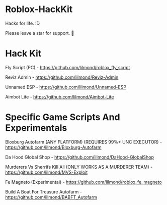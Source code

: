 # Roblox-HackKit
Hacks for life. :D

Please leave a star for support. 💖

# Hack Kit
Fly Script (PC) - https://github.com/lilmond/roblox_fly_script

Reviz Admin - https://github.com/lilmond/Reviz-Admin

Unnamed ESP - https://github.com/lilmond/Unnamed-ESP

Aimbot Lite - https://github.com/lilmond/Aimbot-Lite

# Specific Game Scripts And Experimentals
Bloxburg Autofarm (ANY FLATFORM) (REQUIRES 99%+ UNC EXECUTOR) - https://github.com/lilmond/Bloxburg-Autofarm

Da Hood Global Shop - https://github.com/lilmond/DaHood-GlobalShop

Murderers Vs Sherrifs Kill All (ONLY WORKS AS A MURDERER TEAM) - https://github.com/lilmond/MVS-Exploit

Fe Magneto (Experimental) - https://github.com/lilmond/roblox_fe_magneto

Build A Boat For Treasure Autofarm - https://github.com/lilmond/BABFT_Autofarm
